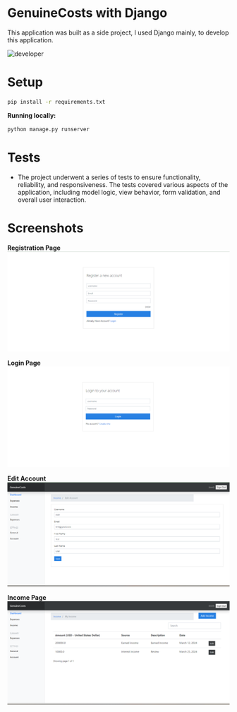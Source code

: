 # GenuineCosts with Django
This application was built as a side project, I used Django mainly, to develop this application.


![developer](https://img.shields.io/badge/Developed%20By%20%3A-Inzamamul%20Haque%20Ashique-red)

# Setup

```bash
pip install -r requirements.txt
```

**Running locally:**

```bash
python manage.py runserver
```

# Tests
- The project underwent a series of tests to ensure functionality, reliability, and responsiveness. The tests covered various aspects of the application, including model logic, view behavior, form validation, and overall user interaction.

# Screenshots 

**Registration Page**
![registration page](https://github.com/ExpoPythonist/GenuineCosts/blob/master/Registration.png)

**Login Page**
![login page](https://github.com/ExpoPythonist/GenuineCosts/blob/master/login.png)

**Edit Account**
![edit account](https://github.com/ExpoPythonist/GenuineCosts/blob/master/editaccount.png)

**Income Page**
![income](https://github.com/ExpoPythonist/GenuineCosts/blob/master/income.png)

